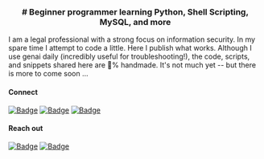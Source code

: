 <h3 align="center">
  # Beginner programmer learning Python, Shell Scripting, MySQL, and more
</h3>

<p>
  I am a legal professional with a strong focus on information security. In my spare time I attempt to code a little. Here I publish what works. Although I use genai daily (incredibly useful for troubleshooting!), the code, scripts, and snippets shared here are 💯% handmade. It's not much yet -- but there is more to come soon ...
</p>

<h4>
  Connect
</h4>

<p> 
  <a href="https://x.com/january1073"><img src="https://img.shields.io/badge/X.com-magenta?style=flat-square" alt="Badge"></a>  
  <a href="https://tryhackme.com/p/january1073"><img src="https://img.shields.io/badge/TryHackMe-magenta?style=flat-square" alt="Badge"></a>
  <a href="https://www.linkedin.com/in/fongern" target="_blank"><img src="https://img.shields.io/badge/LinkedIn-magenta?style=flat-square" alt="Badge"></a>
</p>

<h4>
  Reach out
</h4>

<p> 
  <a href="mailto:january1073@yahoo.com" target="_blank"><img src="https://img.shields.io/badge/Email-black?style=flat-square" alt="Badge"></a>
  <a href="https://keys.openpgp.org/vks/v1/by-fingerprint/12E72BB71FE10C5C0BC5687B70493AE9DCEF9877" target="_blank"><img src="https://img.shields.io/badge/PGP Key-black?style=flat-square&logo=gnuprivacyguard" alt="Badge"></a>
</p> 
